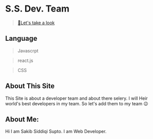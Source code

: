 # S.S. Dev. Team

<blockquote>
<a href="https://dev-team-s15.netlify.app/" target="_blank">🧐Let's take a look</a>
</blockquote>

## Language

<blockquote> Javascrpt</blockquote>
<blockquote> react.js</blockquote>
<blockquote> CSS</blockquote>

## About This Site

<p>This Site is about a developer team and about there selery. I will Heir world's best developers in my team. So let's add them to my team 😉</p>

## About Me:
<p>Hi I am Sakib Siddiqi Supto. I am Web Developer. </p>
